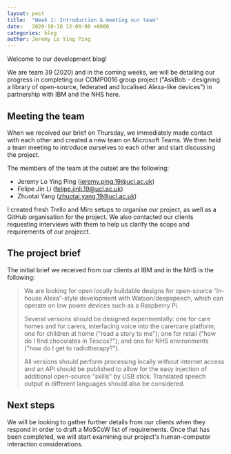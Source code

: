 ```yaml
---
layout: post
title:  "Week 1: Introduction & meeting our team"
date:   2020-10-18 12:00:00 +0000
categories: blog
author: Jeremy Lo Ying Ping
---
```


Welcome to our development blog!

We are team 39 (2020) and in the coming weeks, we will be detailing our progress in completing our COMP0016 group project ("AskBob - designing a library of open-source, federated and localised Alexa-like devices") in partnership with IBM and the NHS here.

## Meeting the team

When we received our brief on Thursday, we immediately made contact with each other and created a new team on Microsoft Teams. We then held a team meeting to introduce ourselves to each other and start discussing the project.

The members of the team at the outset are the following:
- Jeremy Lo Ying Ping ([jeremy.ping.19@ucl.ac.uk](mailto:jeremy.ping.19@ucl.ac.uk))
- Felipe Jin Li ([felipe.jinli.19@ucl.ac.uk](mailto:felipe.jinli.19@ucl.ac.uk))
- Zhuotai Yang ([zhuotai.yang.19@ucl.ac.uk](mailto:zhuotai.yang.19@ucl.ac.uk))

I created fresh Trello and Miro setups to organise our project, as well as a GitHub organisation for the project. We also contacted our clients requesting interviews with them to help us clarify the scope and requirements of our projecct.

## The project brief

The initial brief we received from our clients at IBM and in the NHS is the following:

> We are looking for open locally buildable designs for open-source “in-house Alexa”-style development with Watson/deepspeech, which can operate on low power devices such as a Raspberry Pi.
>
> Several versions should be designed experimentally: one for care homes and for carers, interfacing voice into the carercare platform; one for children at home ("read a story to me"); one for retail ("how do I find chocolates in Tescos?"); and one for NHS environments ("how do I get to radiotherapy?").
>
>All versions should perform processing locally without internet access and an API should be published to allow for the easy injection of additional open-source "skills" by USB stick. Translated speech output in different languages should also be considered.

## Next steps

We will be looking to gather further details from our clients when they respond in order to draft a MoSCoW list of requirements. Once that has been completed, we will start examining our project's human-computer interaction considerations.
